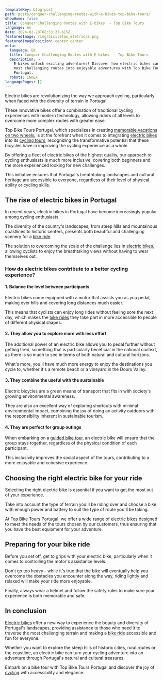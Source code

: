 ```yaml
---
templateKey: blog-post
path: posts/conquer-challenging-routes-with-e-bikes-top-bike-tours/
showHome: false
title: Conquer Challenging Routes with E-bikes  - Top Bike Tours
language: en
date: 2024-02-28T08:53:27.615Z
featuredImage: /img/biciletas_eletricas.png
featuredImagePosition: center center
meta:
  language: EN
  title: Conquer Challenging Routes with E-bikes  - Top Bike Tours
  description: >
    E-bikes unlock exciting adventures! Discover how electric bikes can turn the
    most challenging routes into enjoyable adventures with Top Bike Tours
    Portugal.
  robots: INDEX
languagePages: []
---
```

Electric bikes are revolutionizing the way we approach cycling, particularly when faced with the diversity of terrain in Portugal.

These innovative bikes offer a combination of traditional cycling experiences with modern technology, allowing riders of all levels to overcome more complex routes with greater ease.

Top Bike Tours Portugal, which specializes in creating [memorable vacations on two wheels](https://topbiketoursportugal.com/passeios-de-bicicleta-portugal/), is at the forefront when it comes to integrating [electric bikes](https://topbiketoursportugal.com/pt/bicicletas/) into its [cycling tours](https://topbiketoursportugal.com/pt/), recognizing the transformative potential that these bicycles have in improving the cycling experience as a whole.

By offering a fleet of electric bikes of the highest quality, our approach to cycling enthusiasts is much more inclusive, covering both beginners and the more experienced looking for new challenges.

This initiative ensures that Portugal's breathtaking landscapes and cultural heritage are accessible to everyone, regardless of their level of physical ability or cycling skills.

## The rise of electric bikes in Portugal

In recent years, electric bikes in Portugal have become increasingly popular among cycling enthusiasts.

The diversity of the country's landscapes, from steep hills and mountainous coastlines to historic centers, presents both beautiful and challenging scenery for a [bike ride](https://topbiketoursportugal.com/pt/).

The solution to overcoming the scale of the challenge lies in [electric bikes](https://topbiketoursportugal.com/pt/bicicletas/), allowing cyclists to enjoy the breathtaking views without having to wear themselves out.

### How do electric bikes contribute to a better cycling experience?

#### 1. Balance the level between participants

Electric bikes come equipped with a motor that assists you as you pedal, making over hills and covering long distances much easier.

This means that cyclists can enjoy long rides without feeling sore the next day, which makes the [bike rides](https://topbiketoursportugal.com/pt/) they take part in more accessible to people of different physical shapes.

#### 2. They allow you to explore more with less effort

The additional power of an electric bike allows you to pedal further without getting tired, something that is particularly beneficial in the national context, as there is so much to see in terms of both natural and cultural horizons.

What's more, you'll have much more energy to enjoy the destinations you cycle to, whether it's a remote beach or a vineyard in the Douro Valley.

#### 3. They combine the useful with the sustainable

Electric bicycles are a green means of transport that fits in with society's growing environmental awareness.

They are also an excellent way of exploring shortcuts with minimal environmental impact, combining the joy of doing an activity outdoors with the responsibility inherent in sustainable tourism.

#### 4. They are perfect for group outings

When embarking on a [guided bike tour](https://topbiketoursportugal.com/pt/), an electric bike will ensure that the group stays together, regardless of the physical condition of each participant.

This inclusivity improves the social aspect of the tours, contributing to a more enjoyable and cohesive experience.

## Choosing the right electric bike for your ride

Selecting the right electric bike is essential if you want to get the most out of your experience.

Take into account the type of terrain you'll be riding over and choose a bike with enough power and battery to suit the type of route you'll be taking.

At Top Bike Tours Portugal, we offer a wide range of [electric bikes](https://topbiketoursportugal.com/pt/bicicletas/) designed to meet the needs of the tours chosen by our customers, thus ensuring that you have the best equipment for your adventure.

## Preparing for your bike ride

Before you set off, get to grips with your electric bike, particularly when it comes to controlling the motor's assistance levels.

Don't go too heavy - while it's true that the bike will eventually help you overcome the obstacles you encounter along the way, riding lightly and relaxed will make your ride more enjoyable.

Finally, always wear a helmet and follow the safety rules to make sure your experience is both memorable and safe.

## In conclusion

[Electric bikes](https://topbiketoursportugal.com/pt/bicicletas/) offer a new way to experience the beauty and diversity of Portugal's landscapes, providing assistance to those who need it to traverse the most challenging terrain and making a [bike ride](https://topbiketoursportugal.com/pt/) accessible and fun for everyone.

Whether you want to explore the steep hills of historic cities, rural routes or the coastline, an electric bike can turn your cycling adventure into an adventure through Portugal's natural and cultural treasures.

Embark on a bike tour with Top Bike Tours Portugal and discover the joy of [cycling](https://topbiketoursportugal.com/passeios-de-bicicleta-portugal/) with accessibility and elegance.